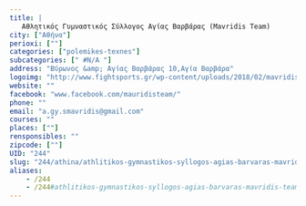 ```yaml
---
title: |
   Αθλητικός Γυμναστικός Σύλλογος Αγίας Βαρβάρας (Mavridis Team)
city: ["Αθήνα"]
perioxi: [""]
categories: ["polemikes-texnes"]
subcategories: [" #N/A "]
address: "Βύρωνος &amp; Αγίας Βαρβάρας 10,Αγία Βαρβάρα"
logoimg: "http://www.fightsports.gr/wp-content/uploads/2018/02/mavridis-team-agis-logo.jpg"
website: ""
facebook: "www.facebook.com/mauridisteam/"
phone: ""
email: "a.gy.smavridis@gmail.com"
courses: ""
places: [""]
rensponsibles: ""
zipcode: [""]
UID: "244"
slug: "244/athina/athlitikos-gymnastikos-syllogos-agias-barvaras-mavridis-team"
aliases:
    - /244
    - /244#athlitikos-gymnastikos-syllogos-agias-barvaras-mavridis-team
---
```



